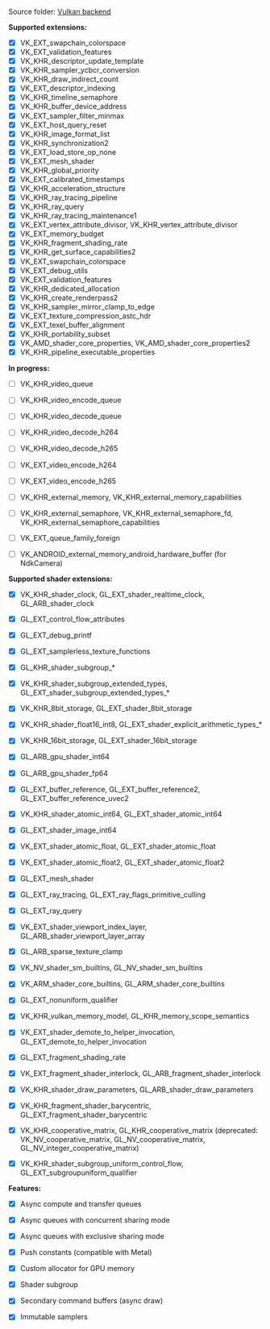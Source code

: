 Source folder: [Vulkan backend](https://github.com/azhirnov/as-en/blob/dev/AE/engine/src/graphics/Vulkan/)

**Supported extensions:**
- [x] VK_EXT_swapchain_colorspace
- [x] VK_EXT_validation_features
- [x] VK_KHR_descriptor_update_template
- [x] VK_KHR_sampler_ycbcr_conversion
- [x] VK_KHR_draw_indirect_count
- [x] VK_EXT_descriptor_indexing
- [x] VK_KHR_timeline_semaphore
- [x] VK_KHR_buffer_device_address
- [x] VK_EXT_sampler_filter_minmax
- [x] VK_EXT_host_query_reset
- [x] VK_KHR_image_format_list
- [x] VK_KHR_synchronization2
- [x] VK_EXT_load_store_op_none
- [x] VK_EXT_mesh_shader
- [x] VK_KHR_global_priority
- [x] VK_EXT_calibrated_timestamps
- [x] VK_KHR_acceleration_structure
- [x] VK_KHR_ray_tracing_pipeline
- [x] VK_KHR_ray_query
- [x] VK_KHR_ray_tracing_maintenance1
- [x] VK_EXT_vertex_attribute_divisor, VK_KHR_vertex_attribute_divisor
- [x] VK_EXT_memory_budget
- [x] VK_KHR_fragment_shading_rate
- [x] VK_KHR_get_surface_capabilities2
- [x] VK_EXT_swapchain_colorspace
- [x] VK_EXT_debug_utils
- [x] VK_EXT_validation_features
- [x] VK_KHR_dedicated_allocation
- [x] VK_KHR_create_renderpass2
- [x] VK_KHR_sampler_mirror_clamp_to_edge
- [x] VK_EXT_texture_compression_astc_hdr
- [x] VK_EXT_texel_buffer_alignment
- [x] VK_KHR_portability_subset
- [x] VK_AMD_shader_core_properties, VK_AMD_shader_core_properties2
- [x] VK_KHR_pipeline_executable_properties

**In progress:**
- [ ] VK_KHR_video_queue
- [ ] VK_KHR_video_encode_queue
- [ ] VK_KHR_video_decode_queue
- [ ] VK_KHR_video_decode_h264
- [ ] VK_KHR_video_decode_h265
- [ ] VK_EXT_video_encode_h264
- [ ] VK_EXT_video_encode_h265
- [ ] VK_KHR_external_memory, VK_KHR_external_memory_capabilities
- [ ] VK_KHR_external_semaphore, VK_KHR_external_semaphore_fd, VK_KHR_external_semaphore_capabilities
- [ ] VK_EXT_queue_family_foreign
- [ ] VK_ANDROID_external_memory_android_hardware_buffer (for NdkCamera)


**Supported shader extensions:**
- [x] VK_KHR_shader_clock, GL_EXT_shader_realtime_clock, GL_ARB_shader_clock
- [x] GL_EXT_control_flow_attributes
- [x] GL_EXT_debug_printf
- [x] GL_EXT_samplerless_texture_functions
- [x] GL_KHR_shader_subgroup_*
- [x] VK_KHR_shader_subgroup_extended_types, GL_EXT_shader_subgroup_extended_types_*
- [x] VK_KHR_8bit_storage, GL_EXT_shader_8bit_storage
- [x] VK_KHR_shader_float16_int8, GL_EXT_shader_explicit_arithmetic_types_*
- [x] VK_KHR_16bit_storage, GL_EXT_shader_16bit_storage
- [x] GL_ARB_gpu_shader_int64
- [x] GL_ARB_gpu_shader_fp64
- [x] GL_EXT_buffer_reference, GL_EXT_buffer_reference2, GL_EXT_buffer_reference_uvec2
- [x] VK_KHR_shader_atomic_int64, GL_EXT_shader_atomic_int64
- [x] GL_EXT_shader_image_int64
- [x] VK_EXT_shader_atomic_float, GL_EXT_shader_atomic_float
- [x] VK_EXT_shader_atomic_float2, GL_EXT_shader_atomic_float2
- [x] GL_EXT_mesh_shader
- [x] GL_EXT_ray_tracing, GL_EXT_ray_flags_primitive_culling
- [x] GL_EXT_ray_query
- [x] VK_EXT_shader_viewport_index_layer, GL_ARB_shader_viewport_layer_array
- [x] GL_ARB_sparse_texture_clamp
- [x] VK_NV_shader_sm_builtins, GL_NV_shader_sm_builtins
- [x] VK_ARM_shader_core_builtins, GL_ARM_shader_core_builtins
- [x] GL_EXT_nonuniform_qualifier
- [x] VK_KHR_vulkan_memory_model, GL_KHR_memory_scope_semantics
- [x] VK_EXT_shader_demote_to_helper_invocation, GL_EXT_demote_to_helper_invocation
- [x] GL_EXT_fragment_shading_rate
- [x] VK_EXT_fragment_shader_interlock, GL_ARB_fragment_shader_interlock
- [x] VK_KHR_shader_draw_parameters, GL_ARB_shader_draw_parameters
- [x] VK_KHR_fragment_shader_barycentric, GL_EXT_fragment_shader_barycentric
- [x] VK_KHR_cooperative_matrix, GL_KHR_cooperative_matrix (deprecated: VK_NV_cooperative_matrix, GL_NV_cooperative_matrix, GL_NV_integer_cooperative_matrix)
- [x] VK_KHR_shader_subgroup_uniform_control_flow, GL_EXT_subgroupuniform_qualifier


**Features:**
- [x] Async compute and transfer queues
- [x] Async queues with concurrent sharing mode
- [x] Async queues with exclusive sharing mode
- [x] Push constants (compatible with Metal)
- [x] Custom allocator for GPU memory
- [x] Shader subgroup
- [x] Secondary command buffers (async draw)
- [x] Immutable samplers

